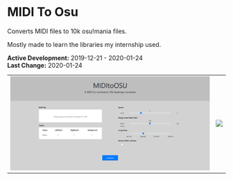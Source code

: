 # MIDI To Osu
Converts MIDI files to 10k osu!mania files.

Mostly made to learn the libraries my internship used.

**Active Development:** 2019-12-21 - 2020-01-24<br>
**Last Change:** 2020-01-24<br>
 
| | |
| :---: | :---: |
| ![](/Screenshots/1-Page.png) | ![](/Screenshots/.png) |
 
